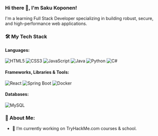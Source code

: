 ### Hi there 👋, I'm Saku Koponen!

I'm a learning Full Stack Developer specializing in building robust, secure, and high-performance web applications.

### 🛠️ My Tech Stack

#### Languages:
![HTML5](https://img.shields.io/badge/HTML5-E34F26?style=flat-square&logo=html5&logoColor=white)
![CSS3](https://img.shields.io/badge/CSS3-1572B6?style=flat-square&logo=css3&logoColor=white)
![JavaScript](https://img.shields.io/badge/JavaScript-323330?style=flat-square&logo=javascript&logoColor=F7DF1E)
![Java](https://img.shields.io/badge/Java-007396?style=flat-square&logo=java&logoColor=white)
![Python](https://img.shields.io/badge/Python-3776AB?style=flat-square&logo=python&logoColor=white)
![C#](https://img.shields.io/badge/C%23-239120?style=flat-square&logo=c-sharp&logoColor=white)

#### Frameworks, Libraries & Tools:
![React](https://img.shields.io/badge/React-20232A?style=flat-square&logo=react&logoColor=61DAFB)
![Spring Boot](https://img.shields.io/badge/Spring_Boot-6DB33F?style=flat-square&logo=spring-boot&logoColor=white)
![Docker](https://img.shields.io/badge/Docker-2496ED?style=flat-square&logo=docker&logoColor=white)

#### Databases:
![MySQL](https://img.shields.io/badge/MySQL-4479A1?style=flat-square&logo=mysql&logoColor=white)

### 🚀 About Me:
- 🔭 I’m currently working on TryHackMe.com courses & school.

